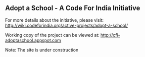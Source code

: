 Adopt a School - A Code For India Initiative
----

For more details about the initiative, please visit: http://wiki.codeforindia.org/active-projects/adopt-a-school/

Working copy of the project can be viewed at: http://cfi-adoptaschool.appspot.com

Note: The site is under construction



